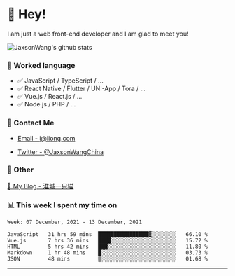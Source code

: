 # 👋 Hey!

I am just a web front-end developer and I am glad to meet you!

![JaxsonWang's github stats](https://github-readme-stats.vercel.app/api?username=JaxsonWang&&show_icons=true&&title_color=1abc9c&&icon_color=1abc9c)


### 📝 Worked language

- ✅ JavaScript / TypeScript / ...
- ✅ React Native / Flutter / UNI-App / Tora / ...
- ✅ Vue.js / React.js / ...
- ✅ Node.js / PHP / ...

### 📮 Contact Me

- [Email - i@iiong.com](mailto:i@iiong.com)

- [Twitter - @JaxsonWangChina](https://twitter.com/JaxsonWangChina)

### 🤪 Other

[📌 My Blog - 淮城一只猫](https://iiong.com)

### 📊 This week I spent my time on

<!--START_SECTION:waka-->
```text
Week: 07 December, 2021 - 13 December, 2021

JavaScript   31 hrs 59 mins  ████████████████▓░░░░░░░░   66.10 % 
Vue.js       7 hrs 36 mins   ████░░░░░░░░░░░░░░░░░░░░░   15.72 % 
HTML         5 hrs 42 mins   ███░░░░░░░░░░░░░░░░░░░░░░   11.80 % 
Markdown     1 hr 48 mins    █░░░░░░░░░░░░░░░░░░░░░░░░   03.73 % 
JSON         48 mins         ▒░░░░░░░░░░░░░░░░░░░░░░░░   01.68 % 
```
<!--END_SECTION:waka-->

---
